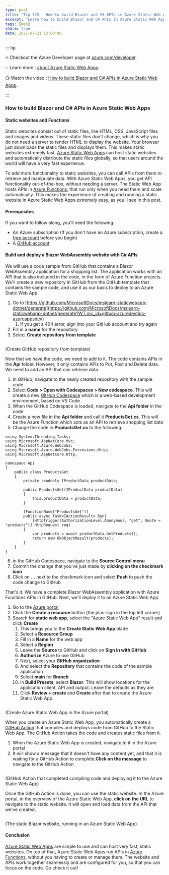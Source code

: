 ```yaml
---
type: post
title: "Tip 325 - How to build Blazor and C# APIs in Azure Static Web Apps"
excerpt: "Learn how to build Blazor and C# APIs in Azure Static Web Apps"
tags: [Web]
share: true
date: 2021-07-21 12:00:00
---
```


::: tip 

:fire: Checkout the Azure Developer page at [azure.com/developer](https://azure.com/developer?WT.mc_id=azure-azuredevtips-azureappsdev).

:bulb: Learn more : [about Azure Static Web Apps](https://azure.microsoft.com/services/app-service/static/?WT.mc_id=azure-azuredevtips-azureappsdev). 

:tv: Watch the video : [How to build Blazor and C# APIs in Azure Static Web Apps](https://youtu.be/tmDEu2iytNU?WT.mc_id=youtube-azuredevtips-azureappsdev).

:::

### How to build Blazor and C# APIs in Azure Static Web Apps

#### Static websites and Functions
Static websites consist out of static files, like HTML, CSS, JavaScript files and images and videos. These static files don't change, which is why you do not need a server to render HTML to display the website. Your browser just downloads the static files and displays them. This makes static websites extremely fast. [Azure Static Web Apps](https://azure.microsoft.com/services/app-service/static/?WT.mc_id=azure-azuredevtips-azureappsdev) can host static websites and automatically distribute the static files globally, so that users around the world will have a very fast experience.

To add more functionality to static websites, you can call APIs from them to retrieve and manipulate data. With Azure Static Web Apps, you get API functionality out-of-the-box, without needing a server. The Static Web App hosts APIs in [Azure Functions](https://azure.microsoft.com/services/functions/?WT.mc_id=azure-azuredevtips-azureappsdev), that run only when you need them and scale automatically. This makes the experience of creating and running a static website in Azure Static Web Apps extremely easy, as you'll see in this post.

#### Prerequisites
If you want to follow along, you'll need the following:
* An Azure subscription (If you don't have an Azure subscription, create a [free account](https://azure.microsoft.com/free/?WT.mc_id=azure-azuredevtips-azureappsdev) before you begin)
* A [GitHub account](https://github.com/?WT.mc_id=github-azuredevtips-azureappsdev)

#### Build and deploy a Blazor WebAssembly website with C# APIs
We will use a code sample from GitHub that contains a Blazor WebAssembly application for a shopping list. The application works with an API that is also included in the code, in the form of Azure Function projects. We'll create a new repository in GitHub from the GitHub template that contains the sample code, and use it as our basis to deploy to an Azure Static Web App. 

1. Go to [https://github.com/MicrosoftDocs/mslearn-staticwebapp-dotnet/generate](https://github.com/MicrosoftDocs/mslearn-staticwebapp-dotnet/generate?WT.mc_id=github-azuredevtips-azureappsdev)
   1. If you get a 404 error, sign into your GitHub account and try again
2. Fill in a **name** for the repository
3. Select **Create repository from template** 

<img :src="$withBase('/files/109clonerepo.png')">

(Create GitHub repository from template)

Now that we have the code, we need to add to it. The code contains APIs in the **Api** folder. However, it only contains APIs to Put, Post and Delete data. We need to add an API that can retrieve data. 

1. In GitHub, navigate to the newly created repository with the sample code
2. Select **Code > Open with Codespaces > New codespace**. This will create a new [GitHub Codespace](https://github.com/features/codespaces?WT.mc_id=github-azuredevtips-azureappsdev) which is a web-based development environment, based on VS Code
3. When the GitHub Codespace is loaded, navigate to the **Api folder** in the code
4. Create a new file in the **Api folder** and call it **ProductsGet.cs**. This will be the Azure Function which acts as an API to retrieve shopping list data
5. Change the code in **ProductsGet.cs** to the following:

```
using System.Threading.Tasks;
using Microsoft.AspNetCore.Mvc;
using Microsoft.Azure.WebJobs;
using Microsoft.Azure.WebJobs.Extensions.Http;
using Microsoft.AspNetCore.Http;

namespace Api
{
    public class ProductsGet
    {
        private readonly IProductData productData;

        public ProductsGet(IProductData productData)
        {
            this.productData = productData;
        }

        [FunctionName("ProductsGet")]
        public async Task<IActionResult> Run(
            [HttpTrigger(AuthorizationLevel.Anonymous, "get", Route = "products")] HttpRequest req)
        {
            var products = await productData.GetProducts();
            return new OkObjectResult(products);
        }
    }
}
```

6. in the GitHub Codespace, navigate to the **Source Control menu**
7. Commit the change that you've just made by **clicking on the checkmark icon**
8. Click on **...** next to the checkmark icon and select **Push** to push the code change to GitHub

That's it. We have a complete Blazor WebAssembly application with Azure Functions APIs in GitHub. Next, we'll deploy it to an Azure Static Web App. 

1. Go to the [Azure portal](https://portal.azure.com/?WT.mc_id=azure-azuredevtips-azureappsdev)
2. Click the **Create a resource** button (the plus-sign in the top left corner) 
3. Search for **static web app**, select the "Azure Static Web App" result and click **Create**
   1. This brings you to the **Create Static Web App** blade
   2. Select a **Resource Group**
   3. Fill in a **Name** for the web app
   4. Select a **Region**
   5. Leave the **Source** to GitHub and click on **Sign in with GitHub**
   6. **Authorize** Azure to use GitHub
   7. Next, select your **GitHub organization**
   8. And select the **Repository** that contains the code of the sample application
   9. Select **main** for **Branch** 
   10. In **Build Presets**, select **Blazor**. This will show locations for the application client, API and output. Leave the defaults as they are
   11. Click **Review + create** and **Create** after that to create the Azure Static Web App. 

<img :src="$withBase('/files/109create.png')">

(Create Azure Static Web App in the Azure portal)

When you create an Azure Static Web App, you automatically create a [GitHub Action](https://github.com/features/actions?WT.mc_id=github-azuredevtips-azureappsdev) that compiles and deploys code from GitHub to the Static Web App. The GitHub Action takes the code and creates static files from it. 

1. When the Azure Static Web App is created, navigate to it in the Azure portal
2. It will show a message that it doesn't have any content yet, and that it is waiting for a GitHub Action to complete.**Click on the message** to navigate to the GitHub Action

<img :src="$withBase('/files/109githubactions.png')">

(GitHub Action that completed compiling code and deploying it to the Azure Static Web App)

Once the GitHub Action is done, you can use the static website. In the Azure portal, in the overview of the Azure Static Web App, **click on the URL** to navigate to the static website. It will open and load data from the API that we've created. 

<img :src="$withBase('/files/109create.png')">

(The static Blazor website, running in an Azure Static Web App)

#### Conclusion
[Azure Static Web Apps](https://azure.microsoft.com/services/app-service/static/?WT.mc_id=azure-azuredevtips-azureappsdev) are simple to use and can host very fast, static websites. On top of that, Azure Static Web Apps run APIs in [Azure Functions](https://azure.microsoft.com/services/functions/?WT.mc_id=azure-azuredevtips-azureappsdev), without you having to create or manage them. The website and APIs work together seamlessly and are configured for you, so that you can focus on the code. Go check it out!